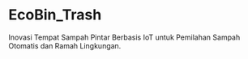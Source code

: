 # EcoBin_Trash
Inovasi Tempat Sampah Pintar Berbasis IoT untuk Pemilahan Sampah Otomatis dan Ramah Lingkungan.
